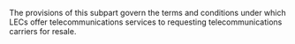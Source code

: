 The provisions of this subpart govern the terms and conditions under which LECs offer telecommunications services to requesting telecommunications carriers for resale.

